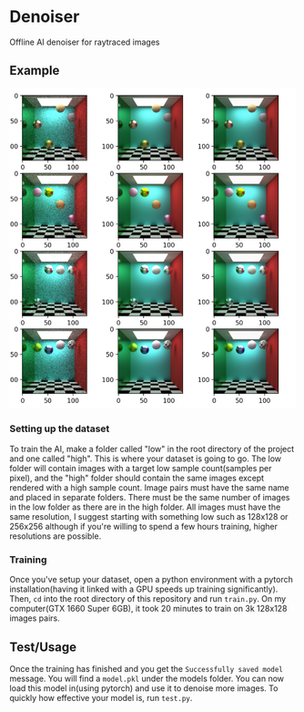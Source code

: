 # Denoiser
Offline AI denoiser for raytraced images

## Example
![AI Denoising Image](images/image.png "Denoising Image")

### Setting up the dataset
To train the AI, make a folder called "low" in the root directory of the project and one called "high". This is where your dataset is going to go. The low folder will contain images with a target low sample count(samples per pixel), and the "high" folder should contain the same images except rendered with a high sample count. Image pairs must have the same name and placed in separate folders. There must be the same number of images in the low folder as there are in the high folder. All images must have the same resolution, I suggest starting with something low such as 128x128 or 256x256 although if you're willing to spend a few hours training, higher resolutions are possible.

### Training
Once you've setup your dataset, open a python environment with a pytorch installation(having it linked with a GPU speeds up training significantly). Then, `cd` into the root directory of this repository and run `train.py`. On my computer(GTX 1660 Super 6GB), it took 20 minutes to train on 3k 128x128 images pairs.

## Test/Usage
Once the training has finished and you get the `Successfully saved model` message. You will find a `model.pkl` under the models folder. You can now load this model in(using pytorch) and use it to denoise more images. To quickly how effective your model is, run `test.py`.
